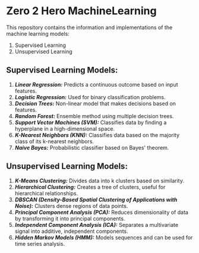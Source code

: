 # **Zero 2 Hero MachineLearning**

This repository contains the information and implementations of the machine learning models:
1. Supervised Learning
2. Unsupervised Learning

## **Supervised Learning Models:**
1. ***Linear Regression:*** Predicts a continuous outcome based on input features.
2. ***Logistic Regression:*** Used for binary classification problems.
3. ***Decision Trees:*** Non-linear model that makes decisions based on features.
4. ***Random Forest:*** Ensemble method using multiple decision trees.
5. ***Support Vector Machines (SVM):*** Classifies data by finding a hyperplane in a high-dimensional space.
6. ***K-Nearest Neighbors (KNN):*** Classifies data based on the majority class of its k-nearest neighbors.
7. ***Naive Bayes:*** Probabilistic classifier based on Bayes' theorem.

## **Unsupervised Learning Models:**
1. ***K-Means Clustering:*** Divides data into k clusters based on similarity.
2. ***Hierarchical Clustering:*** Creates a tree of clusters, useful for hierarchical relationships.
3. ***DBSCAN (Density-Based Spatial Clustering of Applications with Noise):*** Clusters dense regions of data points.
4. ***Principal Component Analysis (PCA):*** Reduces dimensionality of data by transforming it into principal components.
5. ***Independent Component Analysis (ICA):*** Separates a multivariate signal into additive, independent components.
6. ***Hidden Markov Models (HMM):*** Models sequences and can be used for time series analysis.
